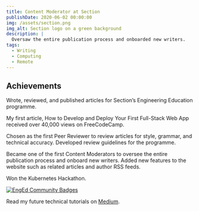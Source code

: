 ```yaml
---
title: Content Moderator at Section
publishDate: 2020-06-02 00:00:00
img: /assets/section.png
img_alt: Section logo on a green background
description: |
  Oversaw the entire publication process and onboarded new writers.
tags:
  - Writing
  - Computing
  - Remote
---
```


## Achievements

Wrote, reviewed, and published articles for Section’s Engineering Education programme.

My first article, How to Develop and Deploy Your First Full-Stack Web App received over 40,000 views on FreeCodeCamp.

Chosen as the first Peer Reviewer to review articles for style, grammar, and technical accuracy. Developed review guidelines for the programme.

Became one of the first Content Moderators to oversee the entire publication process and onboard new writers. Added new features to the website such as related articles and author RSS feeds. 

Won the Kubernetes Hackathon.

<a href="https://github.com/section-engineering-education/engineering-education" target="_blank">![EngEd Community Badges](/assets/enged-community-badges.png)</a>

Read my future technical tutorials on <a href="/projects/medium">Medium</a>.